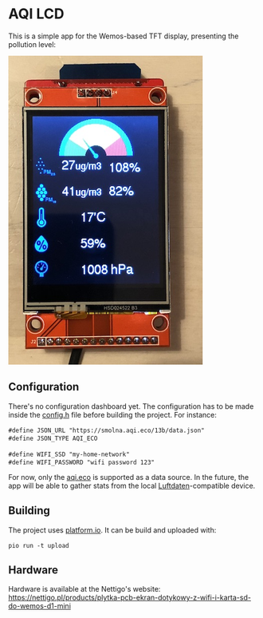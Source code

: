 # AQI LCD

This is a simple app for the Wemos-based TFT display, presenting the pollution level:

![](docs/photo.jpg)

## Configuration

There's no configuration dashboard yet. The configuration has to be made inside the [config.h](include/config.h) file before building the project. For instance:

```
#define JSON_URL "https://smolna.aqi.eco/13b/data.json"
#define JSON_TYPE AQI_ECO

#define WIFI_SSD "my-home-network"
#define WIFI_PASSWORD "wifi password 123"
```

For now, only the [aqi.eco](https://aqi.eco) is supported as a data source. In the future, the app will be able to gather stats from the local [Luftdaten](https://luftdaten.info/)-compatible device.

## Building

The project uses [platform.io](https://platform.io/). It can be build and uploaded with:

```
pio run -t upload
```

## Hardware

Hardware is available at the Nettigo's website: https://nettigo.pl/products/plytka-pcb-ekran-dotykowy-z-wifi-i-karta-sd-do-wemos-d1-mini